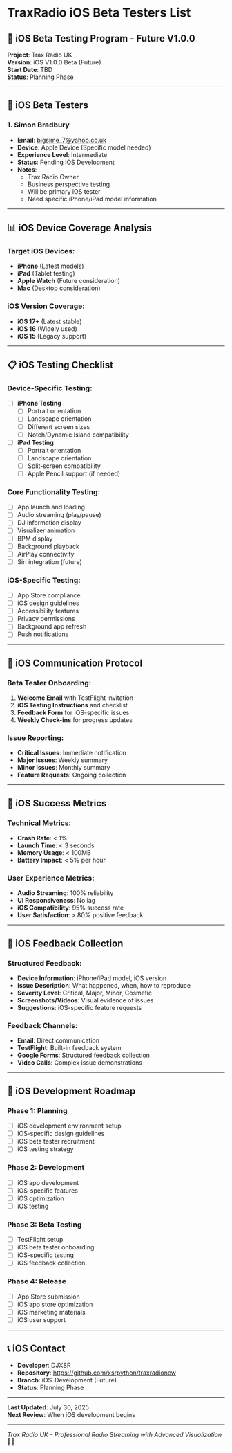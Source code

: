 # TraxRadio iOS Beta Testers List

## 📱 **iOS Beta Testing Program - Future V1.0.0**

**Project**: Trax Radio UK  
**Version**: iOS V1.0.0 Beta (Future)  
**Start Date**: TBD  
**Status**: Planning Phase

---

## 🎯 **iOS Beta Testers**

### **1. Simon Bradbury**
- **Email**: bigsime_7@yahoo.co.uk
- **Device**: Apple Device (Specific model needed)
- **Experience Level**: Intermediate
- **Status**: Pending iOS Development
- **Notes**: 
  - Trax Radio Owner
  - Business perspective testing
  - Will be primary iOS tester
  - Need specific iPhone/iPad model information

---

## 📊 **iOS Device Coverage Analysis**

### **Target iOS Devices:**
- **iPhone** (Latest models)
- **iPad** (Tablet testing)
- **Apple Watch** (Future consideration)
- **Mac** (Desktop consideration)

### **iOS Version Coverage:**
- **iOS 17+** (Latest stable)
- **iOS 16** (Widely used)
- **iOS 15** (Legacy support)

---

## 📋 **iOS Testing Checklist**

### **Device-Specific Testing:**
- [ ] **iPhone Testing**
  - [ ] Portrait orientation
  - [ ] Landscape orientation
  - [ ] Different screen sizes
  - [ ] Notch/Dynamic Island compatibility

- [ ] **iPad Testing**
  - [ ] Portrait orientation
  - [ ] Landscape orientation
  - [ ] Split-screen compatibility
  - [ ] Apple Pencil support (if needed)

### **Core Functionality Testing:**
- [ ] App launch and loading
- [ ] Audio streaming (play/pause)
- [ ] DJ information display
- [ ] Visualizer animation
- [ ] BPM display
- [ ] Background playback
- [ ] AirPlay connectivity
- [ ] Siri integration (future)

### **iOS-Specific Testing:**
- [ ] App Store compliance
- [ ] iOS design guidelines
- [ ] Accessibility features
- [ ] Privacy permissions
- [ ] Background app refresh
- [ ] Push notifications

---

## 📧 **iOS Communication Protocol**

### **Beta Tester Onboarding:**
1. **Welcome Email** with TestFlight invitation
2. **iOS Testing Instructions** and checklist
3. **Feedback Form** for iOS-specific issues
4. **Weekly Check-ins** for progress updates

### **Issue Reporting:**
- **Critical Issues**: Immediate notification
- **Major Issues**: Weekly summary
- **Minor Issues**: Monthly summary
- **Feature Requests**: Ongoing collection

---

## 🎯 **iOS Success Metrics**

### **Technical Metrics:**
- **Crash Rate**: < 1%
- **Launch Time**: < 3 seconds
- **Memory Usage**: < 100MB
- **Battery Impact**: < 5% per hour

### **User Experience Metrics:**
- **Audio Streaming**: 100% reliability
- **UI Responsiveness**: No lag
- **iOS Compatibility**: 95% success rate
- **User Satisfaction**: > 80% positive feedback

---

## 📝 **iOS Feedback Collection**

### **Structured Feedback:**
- **Device Information**: iPhone/iPad model, iOS version
- **Issue Description**: What happened, when, how to reproduce
- **Severity Level**: Critical, Major, Minor, Cosmetic
- **Screenshots/Videos**: Visual evidence of issues
- **Suggestions**: iOS-specific feature requests

### **Feedback Channels:**
- **Email**: Direct communication
- **TestFlight**: Built-in feedback system
- **Google Forms**: Structured feedback collection
- **Video Calls**: Complex issue demonstrations

---

## 🚀 **iOS Development Roadmap**

### **Phase 1: Planning**
- [ ] iOS development environment setup
- [ ] iOS-specific design guidelines
- [ ] iOS beta tester recruitment
- [ ] iOS testing strategy

### **Phase 2: Development**
- [ ] iOS app development
- [ ] iOS-specific features
- [ ] iOS optimization
- [ ] iOS testing

### **Phase 3: Beta Testing**
- [ ] TestFlight setup
- [ ] iOS beta tester onboarding
- [ ] iOS-specific testing
- [ ] iOS feedback collection

### **Phase 4: Release**
- [ ] App Store submission
- [ ] iOS app store optimization
- [ ] iOS marketing materials
- [ ] iOS user support

---

## 📞 **iOS Contact**

- **Developer**: DJXSR
- **Repository**: https://github.com/xsrpython/traxradionew
- **Branch**: iOS-Development (Future)
- **Status**: Planning Phase

---

**Last Updated**: July 30, 2025  
**Next Review**: When iOS development begins

---

*Trax Radio UK - Professional Radio Streaming with Advanced Visualization* 🎵✨ 